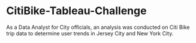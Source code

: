 # CitiBike-Tableau-Challenge
As a Data Analyst for City officials, an analysis was conducted on Citi Bike trip data to determine user trends in Jersey City and New York City. 
